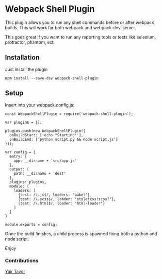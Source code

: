 # Webpack Shell Plugin

This plugin allows you to run any shell commands before or after webpack builds. This will work for both webpack and webpack-dev-server. 

This goes great if you want to run any reporting tools or tests like selenium, protractor, phantom, ect.

## Installation

Just install the plugin

`npm install --save-dev webpack-shell-plugin`

## Setup

Insert into your webpack.config.js:

````
const WebpackShellPlugin = require('webpack-shell-plugin');

var plugins = [];

plugins.push(new WebpackShellPlugin({
  onBuildStart: ['echo "Starting"'],
  onBuildEnd: ['python script.py && node script.js']
}));

var config = {
  entry: {
    app: __dirname + 'src/app.js'
  },
  output: {
    path: __dirname + 'dest'
  },
  plugins: plugins,
  module: {
    loaders: [
      {test: /\.js$/, loaders: 'babel'},
      {test: /\.scss$/, loader: 'style!css!scss?'},
      {test: /\.html$/, loader: 'html-loader'}
    ]
  }
}

module.exports = config;

````
Once the build finishes, a child process is spawned firing both a python and node script.

Enjoy

### Contributions
[Yair Tavor]("http://stackoverflow.com/users/3054454/yair-tavor")


